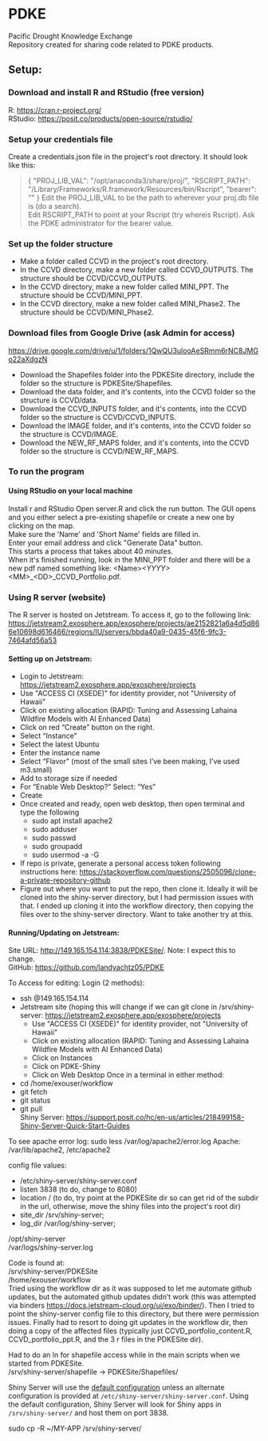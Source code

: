# PDKE

Pacific Drought Knowledge Exchange  
Repository created for sharing code related to PDKE products.

## Setup:
### Download and install R and RStudio (free version)

R: <https://cran.r-project.org/>  
RStudio: <https://posit.co/products/open-source/rstudio/>

### Setup your credentials file

Create a credentials.json file in the project's root directory.  It should look like this:  
> {
>   "PROJ_LIB_VAL": "/opt/anaconda3/share/proj/",
>   "RSCRIPT_PATH": "/Library/Frameworks/R.framework/Resources/bin/Rscript",
>   "bearer": ""
> }
Edit the PROJ_LIB_VAL to be the path to wherever your proj.db file is (do a search).  
Edit RSCRIPT_PATH to point at your Rscript (try whereis Rscript). 
Ask the PDKE administrator for the bearer value.  

### Set up the folder structure

- Make a folder called CCVD in the project's root directory. 
- In the CCVD directory, make a new folder called CCVD_OUTPUTS.  The structure should be CCVD/CCVD_OUTPUTS. 
- In the CCVD directory, make a new folder called MINI_PPT.  The structure should be CCVD/MINI_PPT.  
- In the CCVD directory, make a new folder called MINI_Phase2.  The structure should be CCVD/MINI_Phase2.  

### Download files from Google Drive (ask Admin for access)

<https://drive.google.com/drive/u/1/folders/1QwQU3ulooAeSRmm6rNC8JMGo22aXdgzN>
- Download the Shapefiles folder into the PDKESite directory, include the folder so the structure is PDKESite/Shapefiles.
- Download the data folder, and it's contents, into the CCVD folder so the structure is CCVD/data.
- Download the CCVD_INPUTS folder, and it's contents, into the CCVD folder so the structure is CCVD/CCVD_INPUTS.
- Download the IMAGE folder, and it's contents, into the CCVD folder so the structure is CCVD/IMAGE.
- Download the NEW_RF_MAPS folder, and it's contents, into the CCVD folder so the structure is CCVD/NEW_RF_MAPS.

### To run the program

#### Using RStudio on your local machine

Install r and RStudio
Open server.R and click the run button.  The GUI opens and you either select a pre-existing shapefile or create a new one by clicking on the map.  
Make sure the 'Name' and 'Short Name' fields are filled in.  
Enter your email address and click "Generate Data" button.  
This starts a process that takes about 40 minutes.  
When it's finished running, look in the MINI_PPT folder and there will be a new pdf named something like: \<Name\>_\<YYYY\>_\<MM\>_\<DD\>_CCVD_Portfolio.pdf.  

### Using R server (website)

The R server is hosted on Jetstream.  To access it, go to the following link:  
<https://jetstream2.exosphere.app/exosphere/projects/ae2152821a6a4d5d866e10698d616466/regions/IU/servers/bbda40a9-0435-45f6-9fc3-7464afd56a53>   

#### Setting up on Jetstream:

- Login to Jetstream: <https://jetstream2.exosphere.app/exosphere/projects>
- Use "ACCESS CI (XSEDE)" for identity provider, not "University of Hawaii"
- Click on existing allocation (RAPID: Tuning and Assessing Lahaina Wildfire Models with AI Enhanced Data)
- Click on red “Create” button on the right.
- Select “Instance”
- Select the latest Ubuntu
- Enter the instance name
- Select “Flavor” (most of the small sites I’ve been making, I’ve used m3.small)
- Add to storage size if needed
- For “Enable Web Desktop?” Select: “Yes”
- Create
- Once created and ready, open web desktop, then open terminal and type the following
  - sudo apt install apache2
  - sudo adduser <username>
  - sudo passwd <username>
  - sudo groupadd <groupname>
  - sudo usermod -a -G <groupname> <username>
- If repo is private, generate a personal access token following instructions here: <https://stackoverflow.com/questions/2505096/clone-a-private-repository-github>  
- Figure out where you want to put the repo, then clone it.  Ideally it will be cloned into the shiny-server directory, but I had permission issues with that.  I ended up cloning it into the workflow directory, then copying the files over to the shiny-server directory.  Want to take another try at this.

#### Running/Updating on Jetstream:

Site URL: <http://149.165.154.114:3838/PDKESite/>. Note: I expect this to change.    
GitHub: <https://github.com/landyachtz05/PDKE> 

To Access for editing: 
Login (2 methods): 
- ssh <username>@149.165.154.114
- Jetstream site (hoping this will change if we can git clone in /srv/shiny-server:
<https://jetstream2.exosphere.app/exosphere/projects>
  - Use "ACCESS CI (XSEDE)" for identity provider, not "University of Hawaii"
  - Click on existing allocation (RAPID: Tuning and Assessing Lahaina Wildfire Models with AI Enhanced Data)
  - Click on Instances
  - Click on PDKE-Shiny
  - Click on Web Desktop
Once in a terminal in either method:
- cd /home/exouser/workflow
- git fetch
- git status
- git pull  
Shiny Server: <https://support.posit.co/hc/en-us/articles/218499158-Shiny-Server-Quick-Start-Guides>

To see apache error log:
sudo less /var/log/apache2/error.log
Apache: /var/lib/apache2, /etc/apache2

config file values:
- /etc/shiny-server/shiny-server.conf  
- listen 3838 (to do, change to 8080)  
- location / (to do, try point at the PDKESite dir so can get rid of the subdir in the url, otherwise, move the shiny files into the project's root dir)  
- site_dir /srv/shiny-server;  
- log_dir /var/log/shiny-server;  

/opt/shiny-server  
/var/logs/shiny-server.log  

Code is found at:  
/srv/shiny-server/PDKESite  
/home/exouser/workflow  
Tried using the workflow dir as it was supposed to let me automate github updates, but the automated github updates didn’t work (this was attempted via binders <https://docs.jetstream-cloud.org/ui/exo/binder/>).  Then I tried to point the shiny-server config file to this directory, but there were permission issues.  Finally had to resort to doing git updates in the workflow dir, then doing a copy of the affected files (typically just CCVD_portfolio_content.R, CCVD_portfolio_ppt.R, and the 3 r files in the PDKESite dir).  

Had to do an ln for shapefile access while in the main scripts when we started from PDKESite.  
/srv/shiny-server/shapefile -> PDKESite/Shapefiles/  

Shiny Server will use the [default configuration](https://github.com/rstudio/shiny-server/blob/master/config/default.config) unless an alternate configuration is provided at `/etc/shiny-server/shiny-server.conf`. Using the default configuration, Shiny Server will look for Shiny apps in `/srv/shiny-server/` and host them on port 3838.  

sudo cp -R ~/MY-APP /srv/shiny-server/







